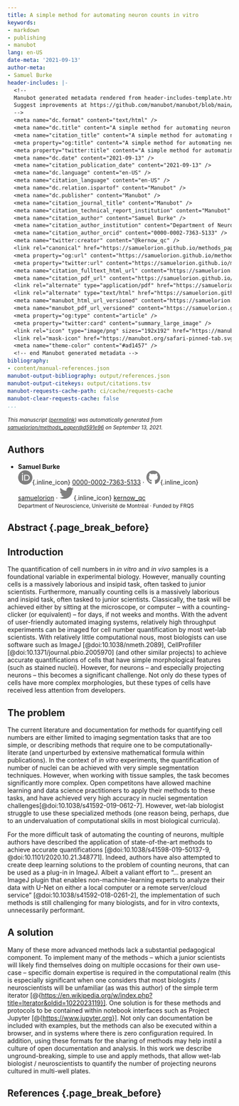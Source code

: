 ```yaml
---
title: A simple method for automating neuron counts in vitro
keywords:
- markdown
- publishing
- manubot
lang: en-US
date-meta: '2021-09-13'
author-meta:
- Samuel Burke
header-includes: |-
  <!--
  Manubot generated metadata rendered from header-includes-template.html.
  Suggest improvements at https://github.com/manubot/manubot/blob/main/manubot/process/header-includes-template.html
  -->
  <meta name="dc.format" content="text/html" />
  <meta name="dc.title" content="A simple method for automating neuron counts in vitro" />
  <meta name="citation_title" content="A simple method for automating neuron counts in vitro" />
  <meta property="og:title" content="A simple method for automating neuron counts in vitro" />
  <meta property="twitter:title" content="A simple method for automating neuron counts in vitro" />
  <meta name="dc.date" content="2021-09-13" />
  <meta name="citation_publication_date" content="2021-09-13" />
  <meta name="dc.language" content="en-US" />
  <meta name="citation_language" content="en-US" />
  <meta name="dc.relation.ispartof" content="Manubot" />
  <meta name="dc.publisher" content="Manubot" />
  <meta name="citation_journal_title" content="Manubot" />
  <meta name="citation_technical_report_institution" content="Manubot" />
  <meta name="citation_author" content="Samuel Burke" />
  <meta name="citation_author_institution" content="Department of Neuroscience, Univerisité de Montréal" />
  <meta name="citation_author_orcid" content="0000-0002-7363-5133" />
  <meta name="twitter:creator" content="@kernow_qc" />
  <link rel="canonical" href="https://samuelorion.github.io/methods_paper/" />
  <meta property="og:url" content="https://samuelorion.github.io/methods_paper/" />
  <meta property="twitter:url" content="https://samuelorion.github.io/methods_paper/" />
  <meta name="citation_fulltext_html_url" content="https://samuelorion.github.io/methods_paper/" />
  <meta name="citation_pdf_url" content="https://samuelorion.github.io/methods_paper/manuscript.pdf" />
  <link rel="alternate" type="application/pdf" href="https://samuelorion.github.io/methods_paper/manuscript.pdf" />
  <link rel="alternate" type="text/html" href="https://samuelorion.github.io/methods_paper/v/d591e96081c4dba02e40a3b11937ce1266c27b8e/" />
  <meta name="manubot_html_url_versioned" content="https://samuelorion.github.io/methods_paper/v/d591e96081c4dba02e40a3b11937ce1266c27b8e/" />
  <meta name="manubot_pdf_url_versioned" content="https://samuelorion.github.io/methods_paper/v/d591e96081c4dba02e40a3b11937ce1266c27b8e/manuscript.pdf" />
  <meta property="og:type" content="article" />
  <meta property="twitter:card" content="summary_large_image" />
  <link rel="icon" type="image/png" sizes="192x192" href="https://manubot.org/favicon-192x192.png" />
  <link rel="mask-icon" href="https://manubot.org/safari-pinned-tab.svg" color="#ad1457" />
  <meta name="theme-color" content="#ad1457" />
  <!-- end Manubot generated metadata -->
bibliography:
- content/manual-references.json
manubot-output-bibliography: output/references.json
manubot-output-citekeys: output/citations.tsv
manubot-requests-cache-path: ci/cache/requests-cache
manubot-clear-requests-cache: false
...
```







<small><em>
This manuscript
([permalink](https://samuelorion.github.io/methods_paper/v/d591e96081c4dba02e40a3b11937ce1266c27b8e/))
was automatically generated
from [samuelorion/methods_paper@d591e96](https://github.com/samuelorion/methods_paper/tree/d591e96081c4dba02e40a3b11937ce1266c27b8e)
on September 13, 2021.
</em></small>

## Authors



+ **Samuel Burke**<br>
    ![ORCID icon](images/orcid.svg){.inline_icon}
    [0000-0002-7363-5133](https://orcid.org/0000-0002-7363-5133)
    · ![GitHub icon](images/github.svg){.inline_icon}
    [samuelorion](https://github.com/samuelorion)
    · ![Twitter icon](images/twitter.svg){.inline_icon}
    [kernow_qc](https://twitter.com/kernow_qc)<br>
  <small>
     Department of Neuroscience, Univerisité de Montréal
     · Funded by FRQS
  </small>



## Abstract {.page_break_before}




## Introduction
The quantification of cell numbers in *in vitro* and *in vivo* samples is a foundational variable in experimental biology.
However, manually counting cells is a massively laborious and insipid task, often tasked to junior scientists. 
Furthermore, manually counting cells is a massively laborious and insipid task, often tasked to junior scientists. Classically, the task will be achieved either by sitting at the microscope, or computer – with a counting-clicker (or equivalent) – for days, if not weeks and months.
With the advent of user-friendly automated imaging systems, relatively high throughput experiments can be imaged for cell number quantification by most wet-lab scientists.
With relatively little computational nous, most biologists can use software such as ImageJ [@doi:10.1038/nmeth.2089], CellProfiller [@doi:10.1371/journal.pbio.2005970] (and other similar projects) to achieve accurate quantifications of cells that have simple morphological features (such as stained nuclei). 
However, for neurons – and especially projecting neurons – this becomes a significant challenge. Not only do these types of cells have more complex morphologies, but these types of cells have received less attention from developers.

## The problem 

The current literature and documentation for methods for quantifying cell numbers are either limited to imaging segmentation tasks that are too simple, or describing methods that require one to be computationally-literate (and unperturbed by extensive mathematical formula within publications).
In the context of *in vitro* experiments, the quantification of number of nuclei can be achieved with very simple segmentation techniques.
However, when working with tissue samples, the task becomes significantly more complex.
Open competitons have allowed machine learning and data science practitioners to apply their methods to these tasks, and have achieved very high accuracy in nuclei segmentation challenges[@doi:10.1038/s41592-019-0612-7].
However, wet-lab biologist struggle to use these specialized methods (one reason being, perhaps, due to an undervaluation of computational skills in most biological curricula).  

For the more difficult task of automating the counting of neurons, multiple authors have described the application of state-of-the-art methods to achieve accurate quantifications [@doi:10.1038/s41598-019-50137-9, @doi:10.1101/2020.10.21.348771]. 
Indeed, authors have also attempted to create deep learning solutions to the problem of counting neurons, that can be used as a plug-in in ImageJ. 
Albeit a valiant effort to “... present an ImageJ plugin that enables non-machine-learning experts to analyze their data with U-Net on either a local computer or a remote server/cloud service” [@doi:10.1038/s41592-018-0261-2], the implementation of such methods is still challenging for many biologists, and for in vitro contexts, unnecessarily performant.   

## A solution

Many of these more advanced methods lack a substantial pedagogical component. 
To implement many of the methods – which a junior scientists will likely find themselves doing on multiple occasions for their own use-case – specific domain expertise is required in the computational realm (this is especially significant when one considers that most biologists / neuroscientists will be unfamiliar (as was this author) of the simple term iterator [@{https://en.wikipedia.org/w/index.php?title=Iterator&oldid=1022023119}]. 
One solution is for these methods and protocols to be contained within notebook interfaces such as Project Jupyter [@{https://www.jupyter.org}]. Not only can documentation be included with examples, but the methods can also be executed within a browser, and in systems where there is zero configuration required. 
In addition, using these formats for the sharing of methods may help instil a culture of open documentation and analysis. In this work we describe unground-breaking, simple to use and apply methods, that allow wet-lab biologist / neuroscientists to quantify the number of projecting neurons cultured in multi-well plates. 


## References {.page_break_before}

<!-- Explicitly insert bibliography here -->
<div id="refs"></div>
